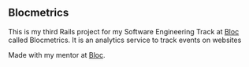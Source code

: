 ## Blocmetrics

This is my third Rails project for my Software Engineering Track at [Bloc](http://bloc.io) called Blocmetrics. It is an analytics service to track events on websites

Made with my mentor at [Bloc](http://bloc.io).